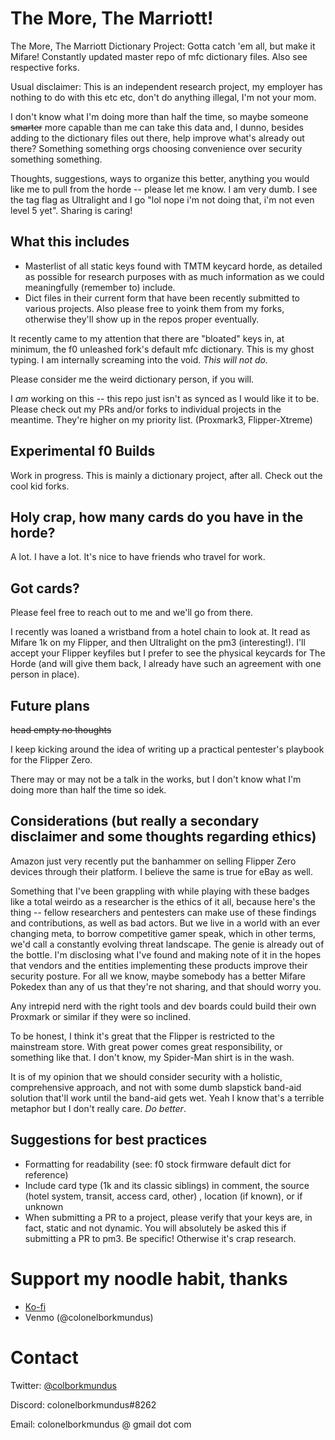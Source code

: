 # The More, The Marriott!
The More, The Marriott Dictionary Project: Gotta catch 'em all, but make it Mifare! Constantly updated master repo of mfc dictionary files. Also see respective forks.

Usual disclaimer: This is an independent research project, my employer has nothing to do with this etc etc, don't do anything illegal, I'm not your mom.

I don't know what I'm doing more than half the time, so maybe someone ~~smarter~~ more capable than me can take this data and, I dunno, besides adding to the dictionary files out there, help improve what's already out there? Something something orgs choosing convenience over security something something.

Thoughts, suggestions, ways to organize this better, anything you would like me to pull from the horde -- please let me know. I am very dumb. I see the tag flag as Ultralight and I go "lol nope i'm not doing that, i'm not even level 5 yet". Sharing is caring!

## What this includes
* Masterlist of all static keys found with TMTM keycard horde, as detailed as possible for research purposes with as much information as we could meaningfully (remember to) include.
* Dict files in their current form that have been recently submitted to various projects. Also please free to yoink them from my forks, otherwise they'll show up in the repos proper eventually.

It recently came to my attention that there are "bloated" keys in, at minimum, the f0 unleashed fork's default mfc dictionary. This is my ghost typing. I am internally screaming into the void. _This will not do._

Please consider me the weird dictionary person, if you will.

I _am_ working on this -- this repo just isn't as synced as I would like it to be. Please check out my PRs and/or forks to individual projects in the meantime. They're higher on my priority list. (Proxmark3, Flipper-Xtreme)

## Experimental f0 Builds
Work in progress. This is mainly a dictionary project, after all. Check out the cool kid forks.

## Holy crap, how many cards do you have in the horde?
A lot. I have a lot. It's nice to have friends who travel for work.

## Got cards?
Please feel free to reach out to me and we'll go from there. 

I recently was loaned a wristband from a hotel chain to look at. It read as Mifare 1k on my Flipper, and then Ultralight on the pm3 (interesting!). I'll accept your Flipper keyfiles but I prefer to see the physical keycards for The Horde (and will give them back, I already have such an agreement with one person in place).

## Future plans
~~head empty no thoughts~~

I keep kicking around the idea of writing up a practical pentester's playbook for the Flipper Zero.

There may or may not be a talk in the works, but I don't know what I'm doing more than half the time so idek.

## Considerations (but really a secondary disclaimer and some thoughts regarding ethics)
Amazon just very recently put the banhammer on selling Flipper Zero devices through their platform. I believe the same is true for eBay as well. 

Something that I've been grappling with while playing with these badges like a total weirdo as a researcher is the ethics of it all, because here's the thing -- fellow researchers and pentesters can make use of these findings and contributions, as well as bad actors. But we live in a world with an ever changing meta, to borrow competitive gamer speak, which in other terms, we'd call a constantly evolving threat landscape. The genie is already out of the bottle. I'm disclosing what I've found and making note of it in the hopes that vendors and the entities implementing these products improve their security posture. For all we know, maybe somebody has a better Mifare Pokedex than any of us that they're not sharing, and that should worry you.

Any intrepid nerd with the right tools and dev boards could build their own Proxmark or similar if they were so inclined. 

To be honest, I think it's great that the Flipper is restricted to the mainstream store. With great power comes great responsibility, or something like that. I don't know, my Spider-Man shirt is in the wash. 

It is of my opinion that we should consider security with a holistic, comprehensive approach, and not with some dumb slapstick band-aid solution that'll work until the band-aid gets wet. Yeah I know that's a terrible metaphor but I don't really care. _Do better_.

## Suggestions for best practices
* Formatting for readability (see: f0 stock firmware default dict for reference)
* Include card type (1k and its classic siblings) in comment, the source (hotel system, transit, access card, other) , location (if known), or if unknown
* When submitting a PR to a project, please verify that your keys are, in fact, static and not dynamic. You will absolutely be asked this if submitting a PR to pm3. Be specific! Otherwise it's crap research.

# Support my noodle habit, thanks
* [Ko-fi](https://ko-fi.com/colonelborkmundus#)
* Venmo (@colonelborkmundus)

# Contact
Twitter: [@colborkmundus](https://twitter.com/colborkmundus)

Discord: colonelborkmundus#8262

Email: colonelborkmundus @ gmail dot com
